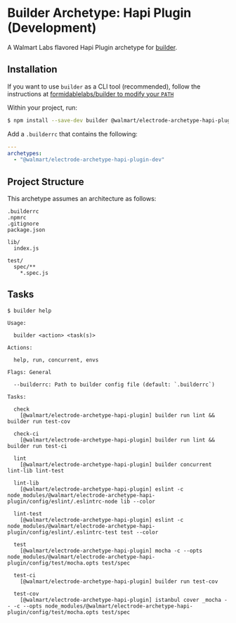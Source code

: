 # Builder Archetype: Hapi Plugin (Development)

A Walmart Labs flavored Hapi Plugin archetype for [builder][].

## Installation

If you want to use `builder` as a CLI tool (recommended), follow the instructions at
[formidablelabs/builder to modify your `PATH`](https://github.com/formidablelabs/builder#local-install)

Within your project, run:

```sh
$ npm install --save-dev builder @walmart/electrode-archetype-hapi-plugin-dev
```

Add a `.builderrc` that contains the following:

```yaml
---
archetypes:
  - "@walmart/electrode-archetype-hapi-plugin-dev"
```

## Project Structure

This archetype assumes an architecture as follows:

```
.builderrc
.npmrc
.gitignore
package.json

lib/
  index.js

test/
  spec/**
    *.spec.js
```

## Tasks

```
$ builder help 

Usage:

  builder <action> <task(s)>

Actions:

  help, run, concurrent, envs

Flags: General

  --builderrc: Path to builder config file (default: `.builderrc`)

Tasks:

  check
    [@walmart/electrode-archetype-hapi-plugin] builder run lint && builder run test-cov

  check-ci
    [@walmart/electrode-archetype-hapi-plugin] builder run lint && builder run test-ci

  lint
    [@walmart/electrode-archetype-hapi-plugin] builder concurrent lint-lib lint-test

  lint-lib
    [@walmart/electrode-archetype-hapi-plugin] eslint -c node_modules/@walmart/electrode-archetype-hapi-plugin/config/eslint/.eslintrc-node lib --color

  lint-test
    [@walmart/electrode-archetype-hapi-plugin] eslint -c node_modules/@walmart/electrode-archetype-hapi-plugin/config/eslint/.eslintrc-test test --color

  test
    [@walmart/electrode-archetype-hapi-plugin] mocha -c --opts node_modules/@walmart/electrode-archetype-hapi-plugin/config/test/mocha.opts test/spec

  test-ci
    [@walmart/electrode-archetype-hapi-plugin] builder run test-cov

  test-cov
    [@walmart/electrode-archetype-hapi-plugin] istanbul cover _mocha -- -c --opts node_modules/@walmart/electrode-archetype-hapi-plugin/config/test/mocha.opts test/spec
```

[builder]: https://github.com/FormidableLabs/builder

